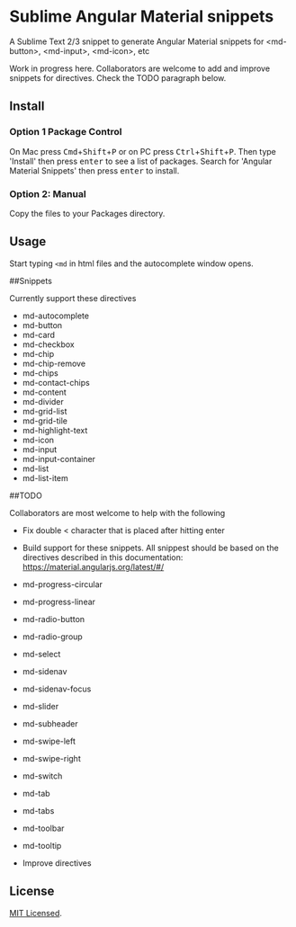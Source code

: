 # Sublime Angular Material snippets

A Sublime Text 2/3 snippet to generate Angular Material snippets for &lt;md-button&gt;, &lt;md-input&gt;, &lt;md-icon&gt;, etc

Work in progress here. Collaborators are welcome to add and improve snippets for directives. Check the TODO paragraph below.

## Install

### Option 1 Package Control

On Mac press <kbd>Cmd</kbd>+<kbd>Shift</kbd>+<kbd>P</kbd> or on PC press <kbd>Ctrl</kbd>+<kbd>Shift</kbd>+<kbd>P</kbd>. Then type 'Install' then press <kbd>enter</kbd> to see a list of packages. Search for 'Angular Material Snippets' then press <kbd>enter</kbd> to install.

### Option 2: Manual

Copy the files to your Packages directory.

## Usage

Start typing `<md` in html files and the autocomplete window opens.

##Snippets

Currently support these directives

- md-autocomplete
- md-button
- md-card
- md-checkbox
- md-chip
- md-chip-remove
- md-chips
- md-contact-chips
- md-content
- md-divider
- md-grid-list
- md-grid-tile
- md-highlight-text
- md-icon
- md-input
- md-input-container
- md-list
- md-list-item

##TODO

Collaborators are most welcome to help with the following

- Fix double < character that is placed after hitting enter
- Build support for these snippets. All snippest should be based on the directives described in this documentation: https://material.angularjs.org/latest/#/
 
 - md-progress-circular
 - md-progress-linear
 - md-radio-button
 - md-radio-group
 - md-select
 - md-sidenav
 - md-sidenav-focus
 - md-slider
 - md-subheader
 - md-swipe-left
 - md-swipe-right
 - md-switch
 - md-tab
 - md-tabs
 - md-toolbar
 - md-tooltip
- Improve directives

## License 

[MIT Licensed](http://sloria.mit-license.org/).